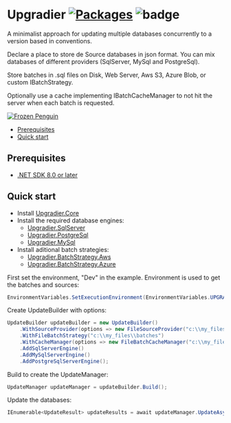 # Upgradier [![Packages](https://github.com/NetDefender/Ugradier/actions/workflows/packages.yml/badge.svg)](https://github.com/NetDefender/Ugradier/actions/workflows/packages.yml) ![badge](https://img.shields.io/endpoint?url=https://gist.githubusercontent.com/NetDefender/d51c51b9b1e64ce740782fe8db02a889/raw/code-coverage-upgradier.json)

A minimalist approach for updating multiple databases concurrently to a version based in conventions.

Declare a place to store de Source databases in json format. You can mix databases of different providers (SqlServer, MySql and PostgreSql).

Store batches in .sql files on Disk, Web Server, Aws S3, Azure Blob, or custom IBatchStrategy.

Optionally use a cache implementing IBatchCacheManager to not hit the server when each batch is requested.

[![Frozen Penguin](https://github.com/NetDefender/Ugradier/blob/master/Upgradier.png)](https://github.com/NetDefender/Ugradier)

- [Prerequisites](#prerequisites)
- [Quick start](#quick-start)

## Prerequisites
- [.NET SDK 8.0 or later](https://www.microsoft.com/net/download)

## Quick start

- Install [Upgradier.Core](https://www.nuget.org/packages/Upgradier.Core)
- Install the required database engines:
    - [Upgradier.SqlServer](https://www.nuget.org/packages/Upgradier.SqlServer)
	- [Upgradier.PostgreSql](https://www.nuget.org/packages/Upgradier.PostgreSql)
	- [Upgradier.MySql](https://www.nuget.org/packages/Upgradier.MySql)
- Install aditional batch strategies:
    - [Upgradier.BatchStrategy.Aws](https://www.nuget.org/packages/Upgradier.BatchStrategy.Aws)
    - [Upgradier.BatchStrategy.Azure](https://www.nuget.org/packages/Upgradier.BatchStrategy.Azure)

First set the environment, "Dev" in the example. Environment is used to get the batches and sources:
```csharp
EnvironmentVariables.SetExecutionEnvironment(EnvironmentVariables.UPGRADIER_ENV_DEV);
```

Create UpdateBuilder with options:

```csharp
UpdateBuilder updateBuilder = new UpdateBuilder()
    .WithSourceProvider(options => new FileSourceProvider("c:\\my_files\\sources.json", options.Logger))
    .WithFileBatchStrategy("c:\\my_files\\batches")
    .WithCacheManager(options => new FileBatchCacheManager("c:\\my_files\\cache", options.Logger))
    .AddSqlServerEngine()
    .AddMySqlServerEngine()
    .AddPostgreSqlServerEngine();
```
Build to create the UpdateManager:

```csharp
UpdateManager updateManager = updateBuilder.Build();
```

Update the databases:
```csharp
IEnumerable<UpdateResult> updateResults = await updateManager.UpdateAsync();
```